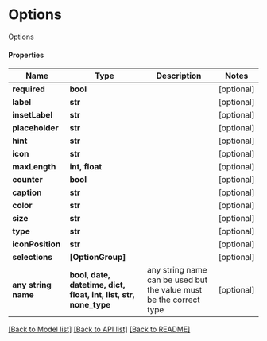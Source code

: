 # Options

Options

#### Properties
Name | Type | Description | Notes
------------ | ------------- | ------------- | -------------
**required** | **bool** |  | [optional] 
**label** | **str** |  | [optional] 
**insetLabel** | **str** |  | [optional] 
**placeholder** | **str** |  | [optional] 
**hint** | **str** |  | [optional] 
**icon** | **str** |  | [optional] 
**maxLength** | **int, float** |  | [optional] 
**counter** | **bool** |  | [optional] 
**caption** | **str** |  | [optional] 
**color** | **str** |  | [optional] 
**size** | **str** |  | [optional] 
**type** | **str** |  | [optional] 
**iconPosition** | **str** |  | [optional] 
**selections** | **[OptionGroup]** |  | [optional] 
**any string name** | **bool, date, datetime, dict, float, int, list, str, none_type** | any string name can be used but the value must be the correct type | [optional]

[[Back to Model list]](../README.md#documentation-for-models) [[Back to API list]](../README.md#documentation-for-api-endpoints) [[Back to README]](../README.md)

